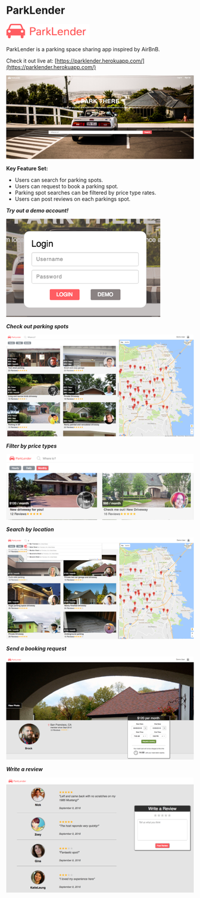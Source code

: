 # ParkLender

![logo](./docs/color-logo.png)

ParkLender is a parking space sharing app inspired by AirBnB.

Check it out live at: [https://parklender.herokuapp.com/](https://parklender.herokuapp.com/)

![splash](./docs/splash-page.png)

**Key Feature Set:**
- Users can search for parking spots.
- Users can request to book a parking spot.
- Parking spot searches can be filtered by price type rates.
- Users can post reviews on each parkings spot.

***Try out a demo account!***


![demo](./docs/demo-login.png)


***Check out parking spots***


![search](./docs/search.png)


***Filter by price types***


![filter](./docs/filter.png)


***Search by location***


![search-bar](./docs/search-bar.png)


***Send a booking request***


![booking](./docs/booking.png)


***Write a review***


![review](./docs/review.png)
